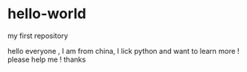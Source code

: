 # hello-world
my first repository


hello everyone , I am from china, I lick python and want to learn more !
please help me ! thanks

